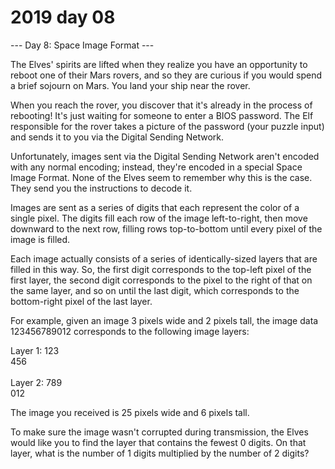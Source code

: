 # 2019 day 08

--- Day 8: Space Image Format ---

The Elves' spirits are lifted when they realize you have an opportunity to reboot one of their Mars rovers, and so they are curious if you would spend a brief sojourn on Mars. You land your ship near the rover.



When you reach the rover, you discover that it's already in the process of rebooting! It's just waiting for someone to enter a BIOS password. The Elf responsible for the rover takes a picture of the password (your puzzle input) and sends it to you via the Digital Sending Network.



Unfortunately, images sent via the Digital Sending Network aren't encoded with any normal encoding; instead, they're encoded in a special Space Image Format.  None of the Elves seem to remember why this is the case. They send you the instructions to decode it.



Images are sent as a series of digits that each represent the color of a single pixel.  The digits fill each row of the image left-to-right, then move downward to the next row, filling rows top-to-bottom until every pixel of the image is filled.



Each image actually consists of a series of identically-sized layers that are filled in this way. So, the first digit corresponds to the top-left pixel of the first layer, the second digit corresponds to the pixel to the right of that on the same layer, and so on until the last digit, which corresponds to the bottom-right pixel of the last layer.



For example, given an image 3 pixels wide and 2 pixels tall, the image data 123456789012 corresponds to the following image layers:



Layer 1: 123\
         456\
\
Layer 2: 789\
         012



The image you received is 25 pixels wide and 6 pixels tall.



To make sure the image wasn't corrupted during transmission, the Elves would like you to find the layer that contains the fewest 0 digits.  On that layer, what is the number of 1 digits multiplied by the number of 2 digits?



